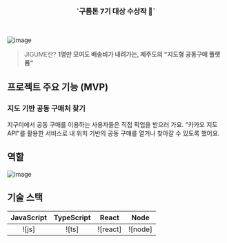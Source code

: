 <br />
<h3 align='center'>`구름톤 7기 대상 수상작 🎉`</h3>
<br />

![image](https://github.com/jigume/.github/assets/68184254/ce7cc7cb-656f-49f6-8601-4e043e7bae0d)

> JIGUME란? **1명만 모여도 배송비가 내려가는, 제주도의 "지도형 공동구매 플랫폼"**

## 프로젝트 주요 기능 (MVP)

### 지도 기반 공동 구매처 찾기
지구미에서 공동 구매를 이용하는 사용자들은 직접 픽업을 받으러 가요. 
"카카오 지도 API"를 활용한 서비스로 내 위치 기반의 공동 구매를 열거나 찾아갈 수 있도록 했어요.

## 역할
![image](https://github.com/jigume/.github/assets/68184254/67745c90-ef66-4bc9-8965-4aa9a311779c)

## 기술 스택

| JavaScript | TypeScript |  React   |  Node   |
| :--------: | :--------: | :------: | :-----: |
|   ![js]    |   ![ts]    | ![react] | ![node] |
